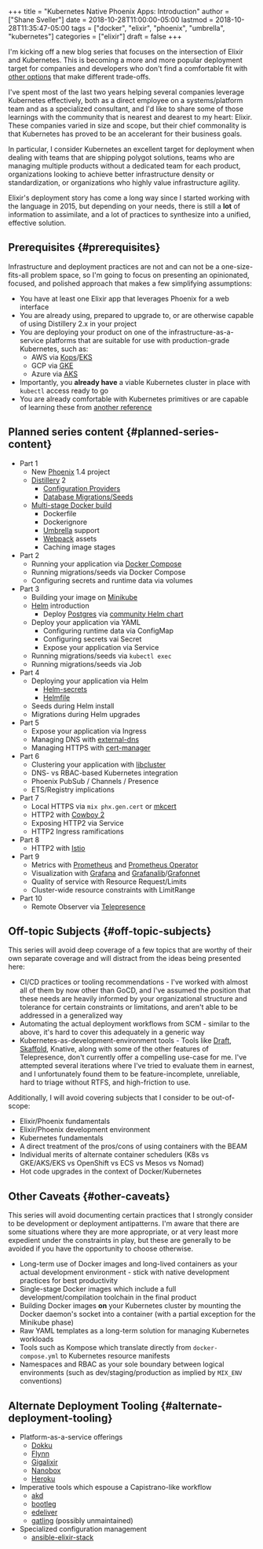 +++
title = "Kubernetes Native Phoenix Apps: Introduction"
author = ["Shane Sveller"]
date = 2018-10-28T11:00:00-05:00
lastmod = 2018-10-28T11:35:47-05:00
tags = ["docker", "elixir", "phoenix", "umbrella", "kubernetes"]
categories = ["elixir"]
draft = false
+++

I'm kicking off a new blog series that focuses on the intersection of Elixir
and Kubernetes. This is becoming a more and more popular deployment target
for companies and developers who don't find a comfortable fit with [other
options](#alternate-deployment-tooling) that make different trade-offs.

I've spent most of the last two years helping several companies leverage
Kubernetes effectively, both as a direct employee on a systems/platform team
and as a specialized consultant, and I'd like to share some of those
learnings with the community that is nearest and dearest to my heart:
Elixir. These companies varied in size and scope, but their chief
commonality is that Kubernetes has proved to be an accelerant for their
business goals.

In particular, I consider Kubernetes an excellent target for deployment when
dealing with teams that are shipping polygot solutions, teams who are
managing multiple products without a dedicated team for each product,
organizations looking to achieve better infrastructure density or
standardization, or organizations who highly value infrastructure agility.

Elixir's deployment story has come a long way since I started working with
the language in 2015, but depending on your needs, there is still a **lot** of
information to assimilate, and a lot of practices to synthesize into a
unified, effective solution.


## Prerequisites {#prerequisites}

Infrastructure and deployment practices are not and can not be a
one-size-fits-all problem space, so I'm going to focus on presenting an
opinionated, focused, and polished approach that makes a few simplifying
assumptions:

-   You have at least one Elixir app that leverages Phoenix for a web
    interface
-   You are already using, prepared to upgrade to, or are otherwise capable of
    using Distillery 2.x in your project
-   You are deploying your product on one of the infrastructure-as-a-service
    platforms that are suitable for use with production-grade Kubernetes,
    such as:
    -   AWS via [Kops](https://github.com/kubernetes/kops)/[EKS](https://aws.amazon.com/eks/)
    -   GCP via [GKE](https://cloud.google.com/kubernetes-engine/)
    -   Azure via [AKS](https://docs.microsoft.com/en-us/azure/aks/)
-   Importantly, you **already have** a viable Kubernetes cluster in place with
    `kubectl` access ready to go
-   You are already comfortable with Kubernetes primitives or are capable of
    learning these from [another reference](https://kubernetes.io/docs/)


## Planned series content {#planned-series-content}

-   Part 1
    -   New [Phoenix](https://phoenixframework.org/) 1.4 project
    -   [Distillery](https://github.com/bitwalker/distillery/) 2
        -   [Configuration Providers](https://hexdocs.pm/distillery/config/runtime.html#config-providers)
        -   [Database Migrations/Seeds](https://hexdocs.pm/distillery/guides/running%5Fmigrations.html)
    -   [Multi-stage Docker build](https://docs.docker.com/develop/develop-images/multistage-build/)
        -   Dockerfile
        -   Dockerignore
        -   [Umbrella](https://elixir-lang.org/getting-started/mix-otp/dependencies-and-umbrella-projects.html#umbrella-projects) support
        -   [Webpack](https://webpack.js.org/) assets
        -   Caching image stages
-   Part 2
    -   Running your application via [Docker Compose](https://docs.docker.com/compose/)
    -   Running migrations/seeds via Docker Compose
    -   Configuring secrets and runtime data via volumes
-   Part 3
    -   Building your image on [Minikube](https://github.com/kubernetes/minikube)
    -   [Helm](https://github.com/helm/helm) introduction
        -   Deploy [Postgres](https://www.postgresql.org/) via [community Helm chart](https://github.com/helm/charts/tree/master/stable/postgresql)
    -   Deploy your application via YAML
        -   Configuring runtime data via ConfigMap
        -   Configuring secrets vai Secret
        -   Expose your application via Service
    -   Running migrations/seeds via `kubectl exec`
    -   Running migrations/seeds via Job
-   Part 4
    -   Deploying your application via Helm
        -   [Helm-secrets](https://github.com/futuresimple/helm-secrets)
        -   [Helmfile](https://github.com/roboll/helmfile)
    -   Seeds during Helm install
    -   Migrations during Helm upgrades
-   Part 5
    -   Expose your application via Ingress
    -   Managing DNS with [external-dns](https://github.com/kubernetes-incubator/external-dns)
    -   Managing HTTPS with [cert-manager](https://github.com/jetstack/cert-manager/)
-   Part 6
    -   Clustering your application with [libcluster](https://github.com/bitwalker/libcluster)
    -   DNS- vs RBAC-based Kubernetes integration
    -   Phoenix PubSub / Channels / Presence
    -   ETS/Registry implications
-   Part 7
    -   Local HTTPS via `mix phx.gen.cert` or [mkcert](https://github.com/FiloSottile/mkcert)
    -   HTTP2 with [Cowboy 2](https://ninenines.eu/docs/en/cowboy/2.5/guide/)
    -   Exposing HTTP2 via Service
    -   HTTP2 Ingress ramifications
-   Part 8
    -   HTTP2 with [Istio](https://istio.io/)
-   Part 9
    -   Metrics with [Prometheus](https://prometheus.io/) and [Prometheus Operator](https://github.com/coreos/prometheus-operator)
    -   Visualization with [Grafana](https://grafana.com/) and [Grafanalib](https://github.com/weaveworks/grafanalib)/[Grafonnet](https://github.com/grafana/grafonnet-lib)
    -   Quality of service with Resource Request/Limits
    -   Cluster-wide resource constraints with LimitRange
-   Part 10
    -   Remote Observer via [Telepresence](https://www.telepresence.io/)


## Off-topic Subjects {#off-topic-subjects}

This series will avoid deep coverage of a few topics that are worthy
of their own separate coverage and will distract from the ideas being
presented here:

-   CI/CD practices or tooling recommendations - I've worked with almost all
    of them by now other than GoCD, and I've assumed the position that these
    needs are heavily informed by your organizational structure and tolerance
    for certain constraints or limitations, and aren't able to be addressed
    in a generalized way
-   Automating the actual deployment workflows from SCM - similar to the
    above, it's hard to cover this adequately in a generic way
-   Kubernetes-as-development-environment tools - Tools like [Draft](https://github.com/azure/draft), [Skaffold](https://github.com/GoogleContainerTools/skaffold/),
    Knative, along with some of the other features of Telepresence, don't
    currently offer a compelling use-case for me. I've attempted several
    iterations where I've tried to evaluate them in earnest, and I
    unfortunately found them to be feature-incomplete, unreliable, hard to
    triage without RTFS, and high-friction to use.

Additionally, I will avoid covering subjects that I consider to be
out-of-scope:

-   Elixir/Phoenix fundamentals
-   Elixir/Phoenix development environment
-   Kubernetes fundamentals
-   A direct treatment of the pros/cons of using containers with the BEAM
-   Individual merits of alternate container schedulers (K8s vs GKE/AKS/EKS
    vs OpenShift vs ECS vs Mesos vs Nomad)
-   Hot code upgrades in the context of Docker/Kubernetes


## Other Caveats {#other-caveats}

This series will avoid documenting certain practices that I strongly
consider to be development or deployment antipatterns. I'm aware that there
are some situations where they are more appropriate, or at very least more
expedient under the constraints in play, but these are generally to be
avoided if you have the opportunity to choose otherwise.

-   Long-term use of Docker images and long-lived containers as your actual
    development environment - stick with native development practices for
    best productivity
-   Single-stage Docker images which include a full development/compilation
    toolchain in the final product
-   Building Docker images **on** your Kubernetes cluster by mounting the
    Docker daemon's socket into a container (with a partial exception for the
    Minikube phase)
-   Raw YAML templates as a long-term solution for managing Kubernetes
    workloads
-   Tools such as Kompose which translate directly from `docker-compose.yml`
    to Kubernetes resource manifests
-   Namespaces and RBAC as your sole boundary between logical environments
    (such as dev/staging/production as implied by `MIX_ENV` conventions)


## Alternate Deployment Tooling {#alternate-deployment-tooling}

-   Platform-as-a-service offerings
    -   [Dokku](https://github.com/dokku/dokku)
    -   [Flynn](https://github.com/flynn/flynn)
    -   [Gigalixir](https://gigalixir.com/)
    -   [Nanobox](https://github.com/nanobox-io/nanobox)
    -   [Heroku](https://www.heroku.com/)
-   Imperative tools which espouse a Capistrano-like workflow
    -   [akd](https://github.com/annkissam/akd)
    -   [bootleg](https://github.com/labzero/bootleg)
    -   [edeliver](https://github.com/edeliver/edeliver)
    -   [gatling](https://github.com/hashrocket/gatling) (possibly unmaintained)
-   Specialized configuration management
    -   [ansible-elixir-stack](https://github.com/HashNuke/ansible-elixir-stack)
